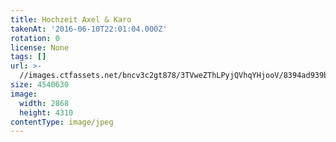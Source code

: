 ```yaml
---
title: Hochzeit Axel & Karo
takenAt: '2016-06-10T22:01:04.000Z'
rotation: 0
license: None
tags: []
url: >-
  //images.ctfassets.net/bncv3c2gt878/3TVweZThLPyjQVhqYHjooV/8394ad939b182826f1ad213f1d1a10cd/hochzeit-axel--karo_28100167081_o
size: 4540630
image:
  width: 2868
  height: 4310
contentType: image/jpeg
---
```


